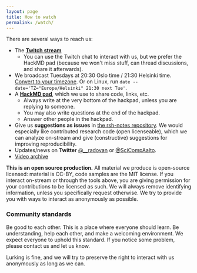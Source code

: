 ```yaml
---
layout: page
title: How to watch
permalink: /watch/
---
```


There are several ways to reach us:

* The **[Twitch stream](https://www.twitch.tv/rshour)**
  * You can use the Twitch chat to interact with us, but we prefer the
    HackMD pad (because we won't miss stuff, can thread discussions,
    and share it afterwards).
* We broadcast Tuesdays at 20:30 Oslo time / 21:30 Helsinki time.  [Convert to
your
timezone](https://arewemeetingyet.com/Helsinki/2020-05-05/21:30/w/Research%20Software%20Hour#eyJ1cmwiOiJodHRwczovL3R3aXRjaC50di9SU0hvdXIifQ==).
Or on Linux, run `date --date='TZ="Europe/Helsinki" 21:30 next Tue'`.
* A [**HackMD pad**](https://hackmd.io/@researchsoftwarehour/questions), which we use to share code, links, etc.
  * Always write at the very bottom of the hackpad, unless you are
    replying to someone.
  * You may also write questions at the end of the hackpad.
  * Answer other people in the hackpad.
* Give us **suggestions as issues** in [the rsh-notes
  repository](https://github.com/ResearchSoftwareHour/rsh-notes/issues).
  We would especially like contributed research code (open
  licenseable), which we can analyze on-stream and give (constructive)
  suggestions for improving reproducibility.
* Updates/news on **Twitter** [@\_\_radovan](https://twitter.com/__radovan) or
  [@SciCompAalto](https://twitter.com/SciCompAalto).
* [Video archive](https://www.youtube.com/playlist?list=PLpLblYHCzJAB6blBBa0O2BEYadVZV3JYf)


**This is an open source production.** All material we produce is
open-source licensed: material is CC-BY, code samples are the MIT
license.  If you interact on-stream or through the tools above, you
are giving permission for your contributions to be licensed as such.
We will always remove identifying information, unless you specifically
request otherwise.  We try to provide you with ways to interact as
anonymously as possible.


### Community standards

Be good to each other.  This is a place where everyone should learn.
Be understanding, help each other, and make a welcoming environment.
We expect everyone to uphold this standard.  If you notice some
problem, please contact us and let us know.

Lurking is fine, and we will try to preserve the right to interact
with us anonymously as long as we can.
